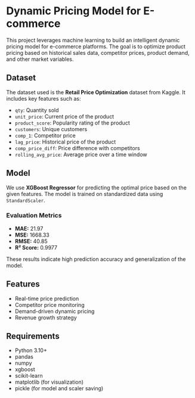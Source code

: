 # Dynamic Pricing Model for E-commerce

This project leverages machine learning to build an intelligent dynamic pricing model for e-commerce platforms. The goal is to optimize product pricing based on historical sales data, competitor prices, product demand, and other market variables.

## Dataset

The dataset used is the **Retail Price Optimization** dataset from Kaggle. It includes key features such as:

- `qty`: Quantity sold
- `unit_price`: Current price of the product
- `product_score`: Popularity rating of the product
- `customers`: Unique customers
- `comp_1`: Competitor price
- `lag_price`: Historical price of the product
- `comp_price_diff`: Price difference with competitors
- `rolling_avg_price`: Average price over a time window

## Model

We use **XGBoost Regressor** for predicting the optimal price based on the given features. The model is trained on standardized data using `StandardScaler`.

### Evaluation Metrics

- **MAE:** 21.97  
- **MSE:** 1668.33  
- **RMSE:** 40.85  
- **R² Score:** 0.9977

These results indicate high prediction accuracy and generalization of the model.

## Features

- Real-time price prediction
- Competitor price monitoring
- Demand-driven dynamic pricing
- Revenue growth strategy

## Requirements

- Python 3.10+
- pandas
- numpy
- xgboost
- scikit-learn
- matplotlib (for visualization)
- pickle (for model and scaler saving)
